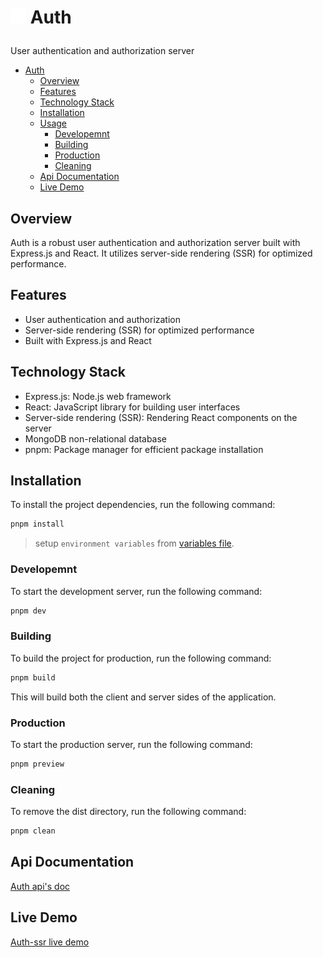 # <p><img src="./client/assets/favicon.svg" width="25" height="25"/> Auth</p>

User authentication and authorization server

- [ Auth](#-auth)
  - [Overview](#overview)
  - [Features](#features)
  - [Technology Stack](#technology-stack)
  - [Installation](#installation)
  - [Usage](#usage)
    - [Developemnt](#developemnt)
    - [Building](#building)
    - [Production](#production)
    - [Cleaning](#cleaning)
  - [Api Documentation](#api-documentation)
  - [Live Demo](#live-demo)

## Overview

Auth is a robust user authentication and authorization server built with Express.js and React. It utilizes server-side rendering (SSR) for optimized performance.

## Features

- User authentication and authorization
- Server-side rendering (SSR) for optimized performance
- Built with Express.js and React

## Technology Stack

- Express.js: Node.js web framework
- React: JavaScript library for building user interfaces
- Server-side rendering (SSR): Rendering React components on the server
- MongoDB non-relational database
- pnpm: Package manager for efficient package installation

## Installation

To install the project dependencies, run the following command:

```bash
pnpm install
```
> setup `environment variables` from [variables file](/env_setup.md).

### Developemnt

To start the development server, run the following command:

```bash
pnpm dev
```

### Building

To build the project for production, run the following command:

```bash
pnpm build
```

This will build both the client and server sides of the application.

### Production

To start the production server, run the following command:

```bash
pnpm preview
```

### Cleaning

To remove the dist directory, run the following command:

```bash
pnpm clean
```

## Api Documentation

[Auth api's doc](https://documenter.getpostman.com/view/26238267/2sAY4ydfot)

## Live Demo

[Auth-ssr live demo][demo]

[demo]:https://auth-new.vercel.app/
